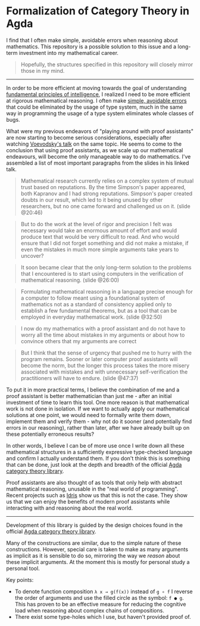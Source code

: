 # Formalization of Category Theory in Agda

I find that I often make simple, avoidable errors when reasoning about mathematics. 
This repository is a possible solution to this issue and a long-term investment into my mathematical career.
> Hopefully, the structures specified in this repository will closely mirror those in my mind.

---

In order to be more efficient at moving towards the goal of understanding [fundamental principles of intelligence](https://www.brunogavranovic.com/about.html), I realized I need to be more efficient at rigorous mathematical reasoning. I often make [simple, avoidable errors](https://twitter.com/bgavran3/status/1166852731899957249) that could be eliminated by the usage of type system, much in the same way in programming the usage of a type system eliminates whole classes of bugs.

What were my previous endeavors of "playing around with proof assistants" are now starting to become serious considerations, especially after watching [Voevodsky's talk](https://www.youtube.com/watch?v=E9RiR9AcXeE) on the same topic. He seems to come to the conclusion that using proof assistants, as we scale up our mathematical endeavours, will become the only manageable way to do mathematics. I've assembled a list of most important paragraphs from the slides in his linked talk.

> Mathematical research currently relies on a complex system of mutual trust based on reputations. By the time Simpson's paper appeared, both Kapranov and I had strong reputations. Simpson's paper created doubts in our result, which led to it being unused by other researchers, but no one came forward and challenged us on it. (slide @20:46)

> But to do the work at the level of rigor and precision I felt was necessary would take an enormous amount of effort and would produce text that would be very difficult to read. And who would ensure that I did not forget something and did not make a mistake, if even the mistakes in much more simple arguments take years to uncover? 

> It soon became clear that the only long-term solution to the problems that I encountered is to start using computers in the verification of mathematical reasoning. (slide @26:00)

> Formulating mathematical reasoning in a language precise enough for a computer to follow meant using a foundational system of mathematics not as a standard of consistency applied only to establish a few fundamental theorems, but as a tool that can be employed in everyday mathematical work. (slide @32:50)

> I now do my mathematics with a proof assistant and do not have to worry all the time about mistakes in my arguments or about how to convince others that my arguments are correct

> But I think that the sense of urgency that pushed me to hurry with the program remains. Sooner or later computer proof assistants will become the norm, but the longer this process takes the more misery associated with mistakes and with unnecessary self-verification the practitioners will have to endure. (slide @47:37)

To put it in more practical terms, I believe the combination of me and a proof assistant is better mathematician than just me - after an initial investment of time to learn this tool. 
One more reason is that mathematical work is not done in isolation. If we want to actually apply our mathematical solutions at one point, we would need to formally write them down, implement them and verify them - why not do it sooner (and potentially find errors in our reasoning), rather than later, after we have already built up on these potentially erroneous results?

In other words, I believe I can be of more use once I write down all these mathematical structures in a sufficiently expressive type-checked language and confirm I actually understand them. If you don't think this is something that can be done, just look at the depth and breadth of the official [Agda category theory library](https://github.com/agda/agda-categories/tree/master/Categories).

Proof assistants are also thought of as tools that only help with abstract mathematical reasoning, unusable in the "real world of programming". Recent projects such as [Idris](https://www.youtube.com/watch?v=DRq2NgeFcO0) show us that this is not the case. They show us that we can enjoy the benefits of modern proof assistants while interacting with and reasoning about the real world.

---

Development of this library is guided by the design choices found in the official [Agda category theory library](https://github.com/agda/agda-categories/tree/master/Categories).

Many of the constructions are similar, due to the simple nature of these constructions. However, special care is taken to make as many arguments as implicit as it is sensible to do so, mirroring the way we _reason_ about these implicit arguments.
At the moment this is mostly for personal study a personal tool.


Key points:
* To denote function composition `λ x → g(f(x))` instead of `g ∘ f` I reverse the order of arguments and use the filled circle as the symbol: `f ● g`. This has proven to be an effective measure for reducing the cognitive load when reasoning about complex chains of compositions.
* There exist some type-holes which I use, but haven't provided proof of.
